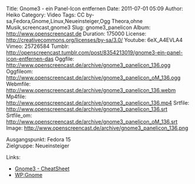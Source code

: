 Title: Gnome3 - ein Panel-Icon entfernen
Date: 2011-07-01 05:09
Author: Heiko
Category: Video
Tags: CC by-sa,Fedora,Gnome,Linux,Neueinsteiger,Ogg Theora,ohne Musik,screencast,gnome3
Slug: gnome3_panelicon
Album: http://www.openscreencast.de
Duration: 175000
License: http://creativecommons.org/licenses/by-sa/3.0/
Youtube: 6eX_A4EVLA4
Vimeo: 25726584
Tumblr: http://openscreencast.tumblr.com/post/8354213019/gnome3-ein-panel-icon-entfernen-das
Oggfile: http://www.openscreencast.de/archive/gnome3_panelicon_136.ogg
Oggfileom: http://www.openscreencast.de/archive/gnome3_panelicon_oM_136.ogg
Webmfile: http://www.openscreencast.de/archive/gnome3_panelicon_136.webm
Mp4file: http://www.openscreencast.de/archive/gnome3_panelicon_136.mp4
Srtfile: http://www.openscreencast.de/archive/gnome3_panelicon_136.srt
Srtfile_om: http://www.openscreencast.de/archive/gnome3_panelicon_oM_136.srt
Image: http://www.openscreencast.de/archive/gnome3_panelicon_136.png

Ausgangspunkt: Fedora 15  
Zielgruppe: Neueinsteiger  

Links:

  * [Gnome3 - CheatSheet](http://live.gnome.org/GnomeShell/CheatSheet "Link zu gnome.org" )
  * [WP:Gnome](http://de.wikipedia.org/wiki/Gnome "Link zu Wikipedia Gnome" )

